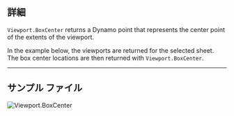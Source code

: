 ## 詳細
`Viewport.BoxCenter` returns a Dynamo point that represents the center point of the extents of the viewport.

In the example below, the viewports are returned for the selected sheet. The box center locations are then returned with `Viewport.BoxCenter`.
___
## サンプル ファイル

![Viewport.BoxCenter](./Revit.Elements.Viewport.BoxCenter_img.jpg)
